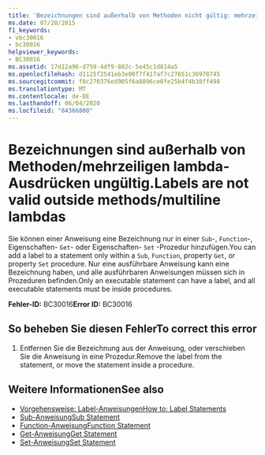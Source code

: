 ```yaml
---
title: 'Bezeichnungen sind außerhalb von Methoden nicht gültig: mehrzeilige Lambdas'
ms.date: 07/20/2015
f1_keywords:
- vbc30016
- bc30016
helpviewer_keywords:
- BC30016
ms.assetid: 17d12a96-d759-4df9-882c-5e45c1d814a5
ms.openlocfilehash: d1125f2541eb3e00f7f417af7c27651c36978745
ms.sourcegitcommit: f8c270376ed905f6a8896ce0fe25b4f4b38ff498
ms.translationtype: MT
ms.contentlocale: de-DE
ms.lasthandoff: 06/04/2020
ms.locfileid: "84366800"
---
```

# <a name="labels-are-not-valid-outside-methodsmultiline-lambdas"></a><span data-ttu-id="b4748-102">Bezeichnungen sind außerhalb von Methoden/mehrzeiligen lambda-Ausdrücken ungültig.</span><span class="sxs-lookup"><span data-stu-id="b4748-102">Labels are not valid outside methods/multiline lambdas</span></span>
<span data-ttu-id="b4748-103">Sie können einer Anweisung eine Bezeichnung nur in einer `Sub`-, `Function`-, Eigenschaften- `Get`- oder Eigenschaften- `Set` -Prozedur hinzufügen.</span><span class="sxs-lookup"><span data-stu-id="b4748-103">You can add a label to a statement only within a `Sub`, `Function`, property `Get`, or property `Set` procedure.</span></span> <span data-ttu-id="b4748-104">Nur eine ausführbare Anweisung kann eine Bezeichnung haben, und alle ausführbaren Anweisungen müssen sich in Prozeduren befinden.</span><span class="sxs-lookup"><span data-stu-id="b4748-104">Only an executable statement can have a label, and all executable statements must be inside procedures.</span></span>  
  
 <span data-ttu-id="b4748-105">**Fehler-ID:** BC30016</span><span class="sxs-lookup"><span data-stu-id="b4748-105">**Error ID:** BC30016</span></span>  
  
## <a name="to-correct-this-error"></a><span data-ttu-id="b4748-106">So beheben Sie diesen Fehler</span><span class="sxs-lookup"><span data-stu-id="b4748-106">To correct this error</span></span>  
  
1. <span data-ttu-id="b4748-107">Entfernen Sie die Bezeichnung aus der Anweisung, oder verschieben Sie die Anweisung in eine Prozedur.</span><span class="sxs-lookup"><span data-stu-id="b4748-107">Remove the label from the statement, or move the statement inside a procedure.</span></span>  
  
## <a name="see-also"></a><span data-ttu-id="b4748-108">Weitere Informationen</span><span class="sxs-lookup"><span data-stu-id="b4748-108">See also</span></span>

- [<span data-ttu-id="b4748-109">Vorgehensweise: Label-Anweisungen</span><span class="sxs-lookup"><span data-stu-id="b4748-109">How to: Label Statements</span></span>](../programming-guide/program-structure/how-to-label-statements.md)
- [<span data-ttu-id="b4748-110">Sub-Anweisung</span><span class="sxs-lookup"><span data-stu-id="b4748-110">Sub Statement</span></span>](../language-reference/statements/sub-statement.md)
- [<span data-ttu-id="b4748-111">Function-Anweisung</span><span class="sxs-lookup"><span data-stu-id="b4748-111">Function Statement</span></span>](../language-reference/statements/function-statement.md)
- [<span data-ttu-id="b4748-112">Get-Anweisung</span><span class="sxs-lookup"><span data-stu-id="b4748-112">Get Statement</span></span>](../language-reference/statements/get-statement.md)
- [<span data-ttu-id="b4748-113">Set-Anweisung</span><span class="sxs-lookup"><span data-stu-id="b4748-113">Set Statement</span></span>](../language-reference/statements/set-statement.md)

